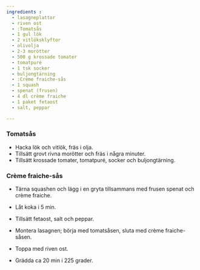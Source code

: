 ```yaml
---
ingredients :
  - lasagneplattor
  - riven ost
  - :Tomatsås
  - 1 gul lök
  - 2 vitlöksklyftor
  - olivolja
  - 2-3 morötter
  - 500 g krossade tomater
  - tomatpuré
  - 1 tsk socker
  - buljongtärning
  - :Crème fraiche-sås
  - 1 squash
  - spenat (frusen)
  - 4 dl crème fraiche
  - 1 paket fetaost
  - salt, peppar

---
```

### Tomatsås
* Hacka lök och vitlök, fräs i olja.
* Tillsätt grovt rivna morötter och fräs i några minuter.
* Tillsätt krossade tomater, tomatpuré, socker och buljongtärning.

### Crème fraiche-sås
* Tärna squashen och lägg i en gryta tillsammans med frusen spenat och crème fraiche.
* Låt koka i 5 min.
* Tillsätt fetaost, salt och peppar.

* Montera lasagnen; börja med tomatsåsen, sluta med crème fraiche-såsen.
* Toppa med riven ost.
* Grädda ca 20 min i 225 grader.
